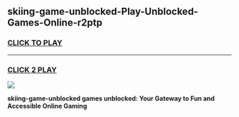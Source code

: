 
## skiing-game-unblocked-Play-Unblocked-Games-Online-r2ptp
<h3>
<a href="https://premium76.site?title=skiing-game-unblocked&ref=24A">CLICK TO PLAY</a></h3>
<hr>

<h3>
<a href="https://premium76.site?title=skiing-game-unblocked&ref=24A">CLICK 2 PLAY</a>
  
</h3>

<a href="https://premium76.site?title=skiing-game-unblocked&ref=24A"><img src="https://clearcache.store/games.png"></a>


**skiing-game-unblocked games unblocked: Your Gateway to Fun and Accessible Online Gaming**
